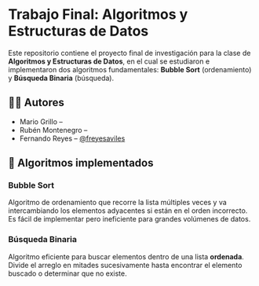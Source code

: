 # Trabajo Final: Algoritmos y Estructuras de Datos

Este repositorio contiene el proyecto final de investigación para la clase de **Algoritmos y Estructuras de Datos**, en el cual se estudiaron e implementaron dos algoritmos fundamentales: **Bubble Sort** (ordenamiento) y **Búsqueda Binaria** (búsqueda).

## 👨‍💻 Autores

- Mario Grillo – 
- Rubén Montenegro – 
- Fernando Reyes – [@freyesaviles](https://github.com/freyesaviles)

## 🧠 Algoritmos implementados

### Bubble Sort
Algoritmo de ordenamiento que recorre la lista múltiples veces y va intercambiando los elementos adyacentes si están en el orden incorrecto. Es fácil de implementar pero ineficiente para grandes volúmenes de datos.

### Búsqueda Binaria
Algoritmo eficiente para buscar elementos dentro de una lista **ordenada**. Divide el arreglo en mitades sucesivamente hasta encontrar el elemento buscado o determinar que no existe.
